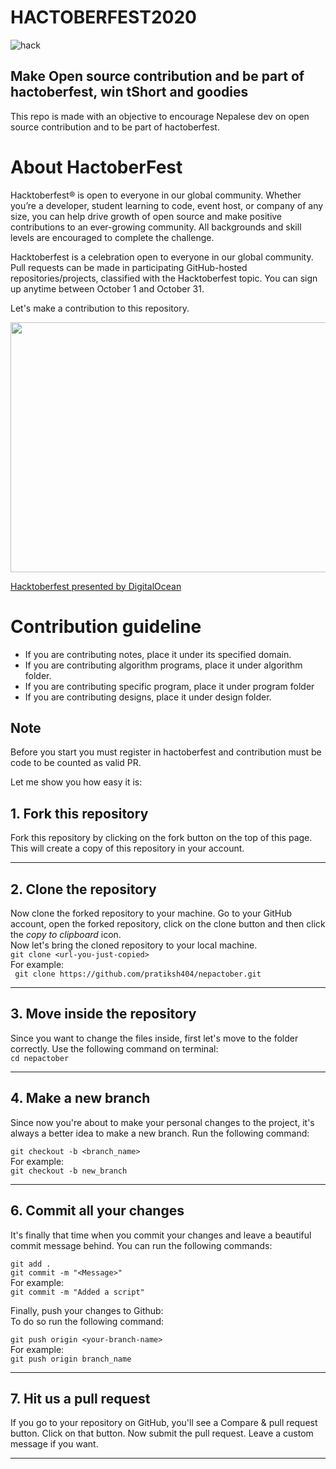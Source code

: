 # HACTOBERFEST2020

![hack](https://user-images.githubusercontent.com/48166328/94787275-ba253600-03ef-11eb-8822-6b34943e9104.jpeg)

## Make Open source contribution and be part of hactoberfest, win tShort and goodies

This repo is made with an objective to encourage Nepalese dev on open source contribution and to be part of hactoberfest.

# About HactoberFest

Hacktoberfest® is open to everyone in our global community. Whether you’re a developer, student learning to code, event host, or company of any size, you can help drive growth of open source and make positive contributions to an ever-growing community. All backgrounds and skill levels are encouraged to complete the challenge.

Hacktoberfest is a celebration open to everyone in our global community.
Pull requests can be made in participating GitHub-hosted repositories/projects, classified with the Hacktoberfest topic.
You can sign up anytime between October 1 and October 31.

Let's make a contribution to this repository.

<p><a href="https://hacktoberfest.digitalocean.com?wvideo=rrnq2hxoso"><img src="https://embed-fastly.wistia.com/deliveries/49bd387c40e2c5aada92abdf973bc46d.jpg?image_play_button_size=2x&amp;image_crop_resized=960x540&amp;image_play_button=1&amp;image_play_button_color=1e71e7e0" width="800" height="600" style="width: 800px; height: 400px;"></a></p><p><a href="https://hacktoberfest.digitalocean.com?wvideo=rrnq2hxoso">Hacktoberfest presented by DigitalOcean</a></p>

# Contribution guideline

- If you are contributing notes, place it under its specified domain.
- If you are contributing algorithm programs, place it under algorithm folder.
- If you are contributing specific program, place it under program folder
- If you are contributing designs, place it under design folder.

## Note

Before you start you must register in hactoberfest and contribution must be code to be counted as valid PR.

Let me show you how easy it is:

## 1. Fork this repository

Fork this repository by clicking on the fork button on the top of this page.
This will create a copy of this repository in your account.

---

## 2. Clone the repository

Now clone the forked repository to your machine. Go to your GitHub account, open the forked repository, click on the clone button and then click the _copy to clipboard_ icon.  
Now let's bring the cloned repository to your local machine.  
`git clone <url-you-just-copied>`  
For example:  
` git clone https://github.com/pratiksh404/nepactober.git`

---

## 3. Move inside the repository

Since you want to change the files inside, first let's move to the folder correctly. Use the following command on terminal:  
`cd nepactober`

---

## 4. Make a new branch

Since now you're about to make your personal changes to the project, it's always a better idea to make a new branch. Run the following command:

`git checkout -b <branch_name>`  
For example:  
`git checkout -b new_branch`

---

## 6. Commit all your changes

It's finally that time when you commit your changes and leave a beautiful commit message behind. You can run the following commands:

`git add .`  
`git commit -m "<Message>"`  
For example:  
`git commit -m "Added a script"`

Finally, push your changes to Github:  
To do so run the following command:

`git push origin <your-branch-name>`  
For example:  
`git push origin branch_name`

---

## 7. Hit us a pull request

If you go to your repository on GitHub, you'll see a Compare & pull request button. Click on that button.
Now submit the pull request. Leave a custom message if you want.

---
